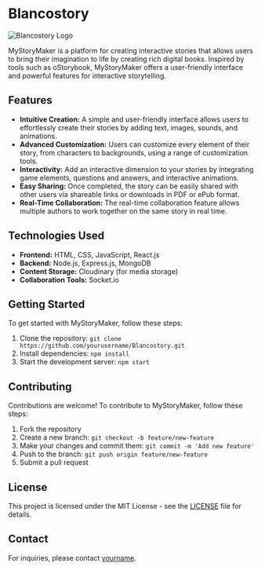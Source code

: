 # Blancostory

![Blancostory Logo](https://url-du-logo.com)

MyStoryMaker is a platform for creating interactive stories that allows users to bring their imagination to life by creating rich digital books. Inspired by tools such as oStorybook, MyStoryMaker offers a user-friendly interface and powerful features for interactive storytelling.

## Features

- **Intuitive Creation:** A simple and user-friendly interface allows users to effortlessly create their stories by adding text, images, sounds, and animations.
- **Advanced Customization:** Users can customize every element of their story, from characters to backgrounds, using a range of customization tools.
- **Interactivity:** Add an interactive dimension to your stories by integrating game elements, questions and answers, and interactive animations.
- **Easy Sharing:** Once completed, the story can be easily shared with other users via shareable links or downloads in PDF or ePub format.
- **Real-Time Collaboration:** The real-time collaboration feature allows multiple authors to work together on the same story in real time.

## Technologies Used

- **Frontend:** HTML, CSS, JavaScript, React.js
- **Backend:** Node.js, Express.js, MongoDB
- **Content Storage:** Cloudinary (for media storage)
- **Collaboration Tools:** Socket.io

## Getting Started

To get started with MyStoryMaker, follow these steps:

1. Clone the repository: `git clone https://github.com/yourusername/Blancostory.git`
2. Install dependencies: `npm install`
3. Start the development server: `npm start`

## Contributing

Contributions are welcome! To contribute to MyStoryMaker, follow these steps:

1. Fork the repository
2. Create a new branch: `git checkout -b feature/new-feature`
3. Make your changes and commit them: `git commit -m 'Add new feature'`
4. Push to the branch: `git push origin feature/new-feature`
5. Submit a pull request

## License

This project is licensed under the MIT License - see the [LICENSE](LICENSE) file for details.

## Contact

For inquiries, please contact [yourname](mailto:youremail@example.com).
